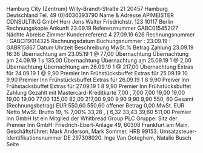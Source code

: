 Hamburg City (Zentrum) Willy-Brandt-Straße 21 20457 Hamburg Deutschland Tel. 49 (0)4030393790 Name & Adresse APIMEISTER CDNSULTING GmbH Herr Jens Walter Friedrichstr. 123 10117 Berlin Rechnungskopie Ankunft 23.09.19 Referenznummer GABC015452I27 Nächte Abreise Zimmer Kundenreferenz 4 27.09.19 626 Rechnungsnummer : GABCI19014325 Rechnungsdatum Buchungsnummer : 23.09.19 : GABR15867 Datum Uhrzeit Beschreibung MwSt.% Betrag Zahlung 23.09.19 16:36 Übernachtung am 23.05.19 1 @ 77,00 Übernachtung Übernachtung am 24.09.19 1 s 135,00 Übernachtung Übernachtung am 25.09.19 1 @ 2,00 Übernachtung Übernachtung am 26.09.19 1 @ 217,00 Übernachtung Extras für 24.09.19 1 @ 9,90 Premier Inn Frühstücksbuffet Extras für 25.09.19 10 9,90 Premier Inn Frühstücksbuffet Extras für 26.09.19 1 8 9,90 Preiver Inn Frühstacksbuffet Extras für 27.09.19 1 8 9,90 Premier Inn Frühstücksbuffet Zahlung Gezahlt mit Mastercard-Kreditkarte 7,00 , 7,00 7,00 19,00 19,00 19,00 19,00 77,00 135,00 82,00 217,00 9,90 9,90 9,90 9,90 550, 60 Gesamt (Rechnungsbetrag) EUR 550,60 550,60 offener Betrag 0,00 MwSt. EUR Netto MwSt. Brutto 19, % 7,00% 33,28 , ( 6,32 33,43 39,60 511,00 Premier Inn GmbH Ist ein Mitglied der Whitbread Group PLC Gruppe. Sitz der Premier Inn GmbH: Friedrich-Ebert-Anlage 49, 60308 Frankfurt am Main. Geschäftsführer: Mark Anderson, Mark Sommer, HRB 99153. Umsatzsteuer-Identifikationsnummer DE 297308020. Inge Van Ooteghem, Natalie Busch Seite